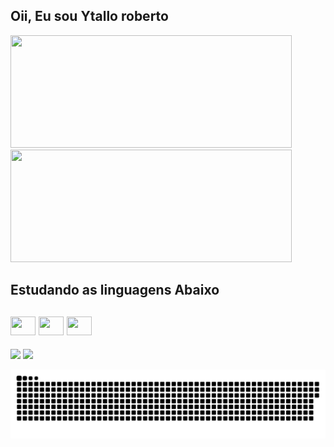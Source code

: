 ## Oii, Eu sou Ytallo roberto
<div>
<img height="180em" width="450" src="https://github-readme-stats.vercel.app/api?username=YtalloRoberto&show_icons=true&theme=tokyonight&include_all_commits=true&count_private=true"/>
<img height="180em" width="450"src="https://github-readme-stats.vercel.app/api/top-langs/?username=YtalloRoberto&layout=compact&langs_count=16&theme=tokyonight"/>
<div>
  
     
<div style="display: inline_block">
    <h2>Estudando as linguagens Abaixo<h2>
    <img src="https://cdn.jsdelivr.net/gh/devicons/devicon/icons/javascript/javascript-original.svg" height="30" width="40" >
    <img src="https://cdn.jsdelivr.net/gh/devicons/devicon/icons/html5/html5-original.svg" height="30" width="40">
    <img src="https://cdn.jsdelivr.net/gh/devicons/devicon/icons/css3/css3-original.svg" height="30" width="40">
</div>
   
<div>
  <a href = "mailto: ytallo.lobo@gmail.com"><img src="https://img.shields.io/badge/-Gmail-%23EA4335?style=for-the-badge&logo=gmail&logoColor=white" target="_blank"></a>
  <a href="https://www.linkedin.com/in/ytalloroberto/" target="_blank"><img src="https://img.shields.io/badge/-LinkedIn-%230077B5?style=for-the-badge&logo=linkedin&logoColor=white" target="_blank"></a>
  
  ![Snake animation](https://github.com/YtalloRoberto/YtalloRoberto/blob/output/github-contribution-grid-snake.svg) 
</div>
